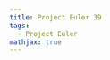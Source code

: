 ```yaml
---
title: Project Euler 39
tags:
  - Project Euler
mathjax: true
---
```

<escape><!-- more --></escape>

